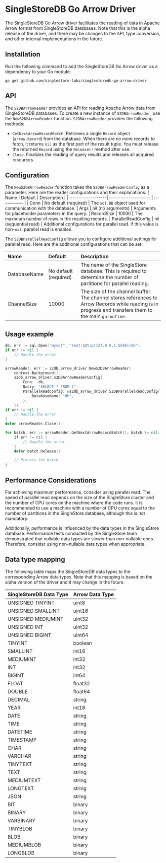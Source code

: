 # SingleStoreDB Go Arrow Driver
The SingleStoreDB Go Arrow driver facilitates the reading of data in Apache Arrow format from SingleStoreDB databases. Note that this is the alpha release of the driver, and there may be changes to the API, type conversion, and other internal implementations in the future.

## Installation
Run the following command to add the SingleStoreDB Go Arrow driver as a dependency to your Go module:
```
go get github.com/singlestore-labs/singlestoredb-go-arrow-driver
```

## API

The `S2DBArrowReader` provides an API for reading Apache Arrow data from SingleStoreDB databases. To create a new instance of `S2DBArrowReader`, use the `NewS2DBArrowReader` function. `S2DBArrowReader` provides the following methods:
  * `GetNextArrowRecordBatch`: Retrieves a single `Record` object (`arrow.Record`) from the database. When there are no more records to fetch, it returns `nil` as the first part of the result tuple. You must release the returned `Record` using the `Release()` method after use.
  * `Close`. Finalizes the reading of query results and releases all acquired resources.

## Configuration

The `NewS2DBArrowReader` function takes the `S2DBArrowReaderConfig` as a parameter. Here are the reader configurations and their explanations:
| Name               | Default               | Description  | 
| :------------------| :-------------------- | :----------- |
| Conn               | No default (required) | The `sql.DB` object used for communication with the database.
| Args               | nil (no arguments)    | Arguments for placeholder parameters in the query.
| RecordSize         | 10000                 | The maximum number of rows in the resulting records.
| ParallelReadConfig | nil (sequential read) | Additional configurations for parallel read. If this value is non-`nil`, parallel read is enabled.

The `S2DBParallelReadConfig` allows you to configure additional settings for parallel read. Here are the additional configurations that can be set:

| Name               | Default               | Description  | 
| :------------------| :-------------------- | :----------- |
| DatabaseName       | No default (required) | The name of the SingleStore database. This is required to determine the number of partitions for parallel reading.
| ChannelSize        | 10000                 | The size of the channel buffer. The channel stores references to Arrow Records while reading is in progress and transfers them to the main `goroutine`.

## Usage example

```go
db, err := sql.Open("mysql", "root:1@tcp(127.0.0.1:5506)/db")
if err != nil {
    // Handle the error
}

arrowReader, err := s2db_arrow_driver.NewS2DBArrowReader(
    context.Background(), 
    s2db_arrow_driver.S2DBArrowReaderConfig{
	    Conn:  db,
	    Query: "SELECT * FROM t",
	    ParallelReadConfig: &s2db_arrow_driver.S2DBParallelReadConfig{
		    DatabaseName: "db",
	    },
    })
if err != nil {
    // Handle the error
}
defer arrowReader.Close()

for batch, err := arrowReader.GetNextArrowRecordBatch(); batch != nil; batch, err = arrowReader.GetNextArrowRecordBatch() {
	if err != nil {
        // Handle the error
	}
    defer batch.Release()

    // Process the batch
}
```

## Performance Considerations

For achieving maximum performance, consider using parallel read. The speed of parallel read depends on the size of the SingleStore cluster and the number of CPU cores on the machine where the code runs. It is recommended to use a machine with a number of CPU cores equal to the number of partitions in the SingleStore database, although this is not mandatory.

Additionally, performance is influenced by the data types in the SingleStore database. Performance tests conducted by the SingleStore team demonstrated that nullable data types are slower than non-nullable ones. Therefore, consider using non-nullable data types when appropriate.

## Data type mapping
The following table maps the SingleStoreDB data types to the corresponding Arrow data types. Note that this mapping is based on the alpha version of the driver and it may change in the future.

| SingleStoreDB Data Type | Arrow Data Type    | 
| :-------------------- | :----------------- |
| UNSIGNED TINYINT      | uint8
| UNSIGNED SMALLINT     | uint16
| UNSIGNED MEDIUMINT    | uint32
| UNSIGNED INT          | uint32
| UNSIGNED BIGINT       | uint64
| TINYINT               | boolean
| SMALLINT              | int16
| MEDIUMINT             | int32
| INT                   | int32
| BIGINT                | int64
| FLOAT                 | float32
| DOUBLE                | float64
| DECIMAL               | string
| YEAR                  | int16
| DATE                  | string
| TIME                  | string
| DATETIME              | string
| TIMESTAMP             | string
| CHAR                  | string
| VARCHAR               | string
| TINYTEXT              | string
| TEXT                  | string
| MEDIUMTEXT            | string
| LONGTEXT              | string
| JSON                  | string
| BIT                   | binary
| BINARY                | binary
| VARBINARY             | binary
| TINYBLOB              | binary
| BLOB                  | binary
| MEDIUMBLOB            | binary
| LONGBLOB              | binary
